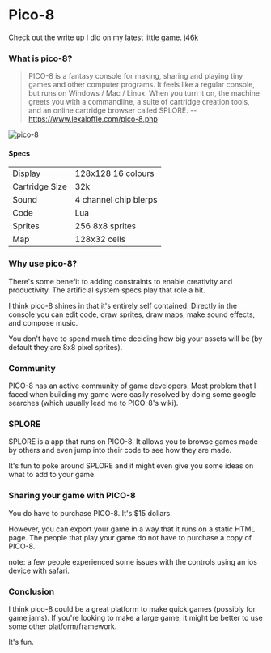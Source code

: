 # Pico-8

Check out the write up I did on my latest little game.
[j46k](/project-blog/J46k/)

### What is pico-8?
> PICO-8 is a fantasy console for making, sharing and playing tiny games and other computer programs. It feels like a regular console, but runs on Windows / Mac / Linux. When you turn it on, the machine greets you with a commandline, a suite of cartridge creation tools, and an online cartridge browser called SPLORE. 
-- https://www.lexaloffle.com/pico-8.php

![pico-8](https://www.lexaloffle.com/gfx/jelpi_demo.gif)

#### Specs

|||
|---------|--------------------|
| Display | 128x128 16 colours |
| Cartridge Size | 32k |
| Sound | 4 channel chip blerps |
| Code | Lua |
| Sprites | 256 8x8 sprites |
| Map | 128x32 cells |

### Why use pico-8?
There's some benefit to adding constraints to enable creativity and productivity.  The artificial system specs play that role a bit.

I think pico-8 shines in that it's entirely self contained.  Directly in the console you can edit code, draw sprites, draw maps, make sound effects, and compose music.  

You don't have to spend much time deciding how big your assets will be (by default they are 8x8 pixel sprites).

### Community
PICO-8 has an active community of game developers.  Most problem that I faced when building my game were easily resolved by doing some google searches (which usually lead me to PICO-8's wiki).

### SPLORE
SPLORE is a app that runs on PICO-8.  It allows you to browse games made by others and even jump into their code to see how they are made.

It's fun to poke around SPLORE and it might even give you some ideas on what to add to your game.

### Sharing your game with PICO-8
You do have to purchase PICO-8.  It's $15 dollars.

However, you can export your game in a way that it runs on a static HTML page.  The people that play your game do not have to purchase a copy of PICO-8.

note: a few people experienced some issues with the controls using an ios device with safari.

### Conclusion
I think pico-8 could be a great platform to make quick games (possibly for game jams).  If you're looking to make a large game, it might be better to use some other platform/framework.

It's fun.